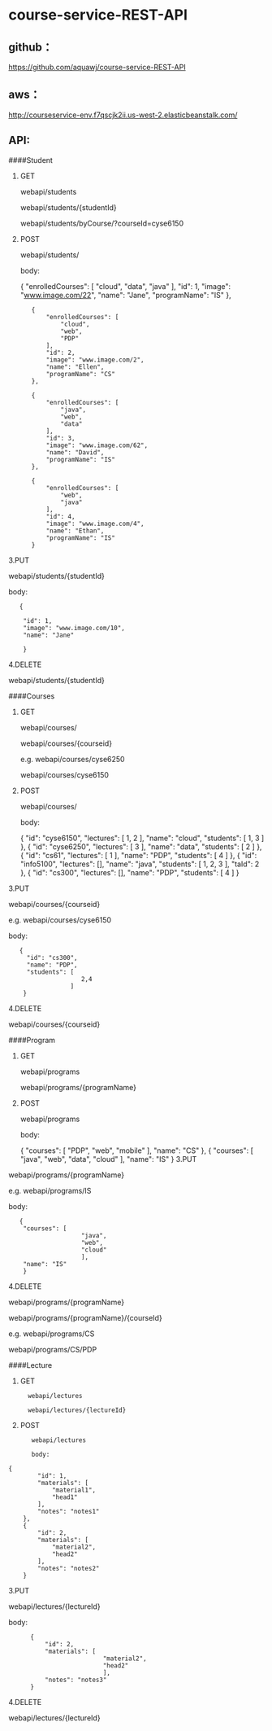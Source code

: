 # course-service-REST-API
## github：
https://github.com/aquawj/course-service-REST-API
## aws：
http://courseservice-env.f7qscjk2ii.us-west-2.elasticbeanstalk.com/
## API:

####Student

1. GET

     webapi/students
     
     webapi/students/{studentId}
     
     webapi/students/byCourse/?courseId=cyse6150
     
2. POST 

      webapi/students/
      
      body: 
      
      
      {
              "enrolledCourses": [
                  "cloud",
                  "data",
                  "java"
              ],
              "id": 1,
              "image": "www.image.com/22",
              "name": "Jane",
              "programName": "IS"
          },
          
          {
              "enrolledCourses": [
                  "cloud",
                  "web",
                  "PDP"
              ],
              "id": 2,
              "image": "www.image.com/2",
              "name": "Ellen",
              "programName": "CS"
          },
          
          {
              "enrolledCourses": [
                  "java",
                  "web",
                  "data"
              ],
              "id": 3,
              "image": "www.image.com/62",
              "name": "David",
              "programName": "IS"
          },
          
          {
              "enrolledCourses": [
                  "web",
                  "java"
              ],
              "id": 4,
              "image": "www.image.com/4",
              "name": "Ethan",
              "programName": "IS"
          }
          
3.PUT

   webapi/students/{studentId}
       
   body:
        
       {
        
        "id": 1,
        "image": "www.image.com/10",
        "name": "Jane"
                        
        }

4.DELETE 

webapi/students/{studentId}
     
     
####Courses

1. GET

     webapi/courses/
     
     webapi/courses/{courseid}
     
     e.g. webapi/courses/cyse6250
     
     webapi/courses/cyse6150

2. POST 

      webapi/courses/
      
      body: 
      
      
      {
              "id": "cyse6150",
              "lectures": [
                  1,
                  2
              ],
              "name": "cloud",
              "students": [
                  1,
                  3
              ]
          },
          {
              "id": "cyse6250",
              "lectures": [
                  3
              ],
              "name": "data",
              "students": [
                  2
              ]
          },
          {
              "id": "cs61",
              "lectures": [
                  1
              ],
              "name": "PDP",
              "students": [
                  4
              ]
          },
          {
              "id": "info5100",
              "lectures": [],
              "name": "java",
              "students": [
                  1,
                  2,
                  3
              ],
              "taId": 2
          },
          {
              "id": "cs300",
              "lectures": [],
              "name": "PDP",
              "students": [
                  4
              ]
          }
      
3.PUT

   webapi/courses/{courseid}
   
   e.g. webapi/courses/cyse6150
       
   body: 
   
       {
         "id": "cs300",
         "name": "PDP",
         "students": [
                        2,4
                     ]
        }
        
4.DELETE 

   webapi/courses/{courseid}
   
   
####Program
   
   1. GET
   
        webapi/programs
        
        webapi/programs/{programName}
        

        
   2. POST 
   
         webapi/programs
         
         body: 
         
         
         {
                 "courses": [
                     "PDP",
                     "web",
                     "mobile"
                 ],
                 "name": "CS"
             },
             {
                 "courses": [
                     "java",
                     "web",
                     "data",
                     "cloud"
                 ],
                 "name": "IS"
             }
   3.PUT

   webapi/programs/{programName}
   
   e.g. webapi/programs/IS
       
   body: 
   
       {
        "courses": [
                        "java",
                        "web",
                        "cloud"
                        ],
        "name": "IS"
        }
        
   4.DELETE 

   webapi/programs/{programName}
   
   webapi/programs/{programName}/{courseId}
   
   
   e.g. webapi/programs/CS
   
   webapi/programs/CS/PDP
   
   
   ####Lecture
      
  1. GET
      
           webapi/lectures
           
           webapi/lectures/{lectureId}
           
   
           
  2. POST 
      
            webapi/lectures
            
            body: 

    {
            "id": 1,
            "materials": [
                "material1",
                "head1"
            ],
            "notes": "notes1"
        },
        {
            "id": 2,
            "materials": [
                "material2",
                "head2"
            ],
            "notes": "notes2"
        }
                
  3.PUT
   
  webapi/lectures/{lectureId}
      
          
  body: 
      
          {
              "id": 2,
              "materials": [
                              "material2",
                              "head2"
                              ],
              "notes": "notes3"
          }
           
   4.DELETE 
   
   webapi/lectures/{lectureId}
   
   